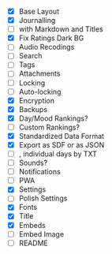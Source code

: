- [x] Base Layout
- [x] Journalling 
- [ ] with Markdown and Titles
- [x] Fix Ratings Dark BG
- [ ] Audio Recodings
- [ ] Search
- [ ] Tags
- [ ] Attachments
- [ ] Locking
- [ ] Auto-locking
- [x] Encryption
- [x] Backups
- [x] Day/Mood Rankings?
- [ ] Custom Rankings?
- [x] Standardized Data Format
- [x] Export as SDF or as JSON
- [ ] , individual days by TXT
- [ ] Sounds?
- [ ] Notifications
- [ ] PWA
- [x] Settings
- [ ] Polish Settings
- [x] Fonts
- [x] Title
- [x] Embeds
- [ ] Embed Image
- [ ] README
